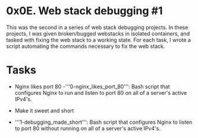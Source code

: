 # 0x0E. Web stack debugging #1
This was the second in a series of web stack debugging projects. In these projects, I was given broken/bugged webstacks in isolated containers, and tasked with fixing the web stack to a working state. For each task, I wrote a script automating the commands necessary to fix the web stack.
# Tasks
- Nginx likes port 80
-'''0-nginx_likes_port_80''': Bash script that configures Nginx to run and listen to port 80 on all of a server's active IPv4's.

- Make it sweet and short
- '''1-debugging_made_short''': Bash script that configures Nginx to listen to port 80 without running on all of a server's active IPv4's.
